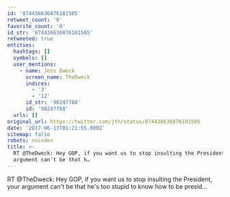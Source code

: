 ```yaml
---
id: '874436636876181505'
retweet_count: '0'
favorite_count: '0'
id_str: '874436636876181505'
retweeted: true
entities:
  hashtags: []
  symbols: []
  user_mentions:
    - name: Jess Dweck
      screen_name: TheDweck
      indices:
        - '3'
        - '12'
      id_str: '98247788'
      id: '98247788'
  urls: []
original_url: https://twitter.com/jth/status/874436636876181505
date: '2017-06-13T01:21:55.000Z'
sitemap: false
robots: noindex
title: >-
  RT @TheDweck: Hey GOP, if you want us to stop insulting the President, your
  argument can't be that h…
---
```


RT @TheDweck: Hey GOP, if you want us to stop insulting the President, your argument can't be that he's too stupid to know how to be presid…